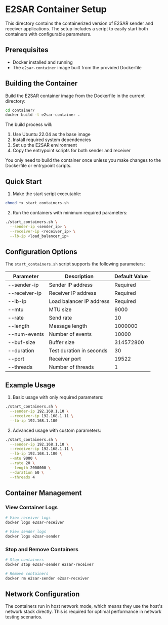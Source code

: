 # E2SAR Container Setup

This directory contains the containerized version of E2SAR sender and receiver applications. The setup includes a script to easily start both containers with configurable parameters.

## Prerequisites

- Docker installed and running
- The `e2sar-container` image built from the provided Dockerfile

## Building the Container

Build the E2SAR container image from the Dockerfile in the current directory:

```bash
cd container/
docker build -t e2sar-container .
```

The build process will:
1. Use Ubuntu 22.04 as the base image
2. Install required system dependencies
3. Set up the E2SAR environment
4. Copy the entrypoint scripts for both sender and receiver

You only need to build the container once unless you make changes to the Dockerfile or entrypoint scripts.

## Quick Start

1. Make the start script executable:
```bash
chmod +x start_containers.sh
```

2. Run the containers with minimum required parameters:
```bash
./start_containers.sh \
  --sender-ip <sender_ip> \
  --receiver-ip <receiver_ip> \
  --lb-ip <load_balancer_ip>
```

## Configuration Options

The `start_containers.sh` script supports the following parameters:

| Parameter | Description | Default Value |
|-----------|-------------|---------------|
| --sender-ip | Sender IP address | Required |
| --receiver-ip | Receiver IP address | Required |
| --lb-ip | Load balancer IP address | Required |
| --mtu | MTU size | 9000 |
| --rate | Send rate | 10 |
| --length | Message length | 1000000 |
| --num-events | Number of events | 10000 |
| --buf-size | Buffer size | 314572800 |
| --duration | Test duration in seconds | 30 |
| --port | Receiver port | 19522 |
| --threads | Number of threads | 1 |

## Example Usage

1. Basic usage with only required parameters:
```bash
./start_containers.sh \
  --sender-ip 192.168.1.10 \
  --receiver-ip 192.168.1.11 \
  --lb-ip 192.168.1.100
```

2. Advanced usage with custom parameters:
```bash
./start_containers.sh \
  --sender-ip 192.168.1.10 \
  --receiver-ip 192.168.1.11 \
  --lb-ip 192.168.1.100 \
  --mtu 9000 \
  --rate 20 \
  --length 2000000 \
  --duration 60 \
  --threads 4
```

## Container Management

### View Container Logs
```bash
# View receiver logs
docker logs e2sar-receiver

# View sender logs
docker logs e2sar-sender
```

### Stop and Remove Containers
```bash
# Stop containers
docker stop e2sar-sender e2sar-receiver

# Remove containers
docker rm e2sar-sender e2sar-receiver
```

## Network Configuration

The containers run in host network mode, which means they use the host's network stack directly. This is required for optimal performance in network testing scenarios.